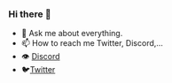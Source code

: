 ### Hi there 👋


- 💬 Ask me about everything.
- 📫 How to reach me Twitter, Discord,...
- 👁 [Discord](https://discord.gg/zep)
- 🐦[Twitter](https://twitter.com/rayaneuh212)
